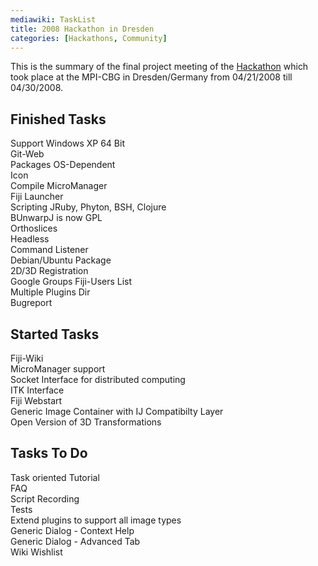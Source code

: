 ```yaml
---
mediawiki: TaskList
title: 2008 Hackathon in Dresden
categories: [Hackathons, Community]
---
```


This is the summary of the final project meeting of the [Hackathon](/events/hackathons) which took place at the MPI-CBG in Dresden/Germany from 04/21/2008 till 04/30/2008.

## Finished Tasks

Support Windows XP 64 Bit  
Git-Web  
Packages OS-Dependent  
Icon  
Compile MicroManager  
Fiji Launcher  
Scripting JRuby, Phyton, BSH, Clojure  
BUnwarpJ is now GPL  
Orthoslices  
Headless  
Command Listener  
Debian/Ubuntu Package  
2D/3D Registration  
Google Groups Fiji-Users List  
Multiple Plugins Dir  
Bugreport

## Started Tasks

Fiji-Wiki  
MicroManager support  
Socket Interface for distributed computing  
ITK Interface  
Fiji Webstart  
Generic Image Container with IJ Compatibilty Layer  
Open Version of 3D Transformations

## Tasks To Do

Task oriented Tutorial  
FAQ  
Script Recording  
Tests  
Extend plugins to support all image types  
Generic Dialog - Context Help  
Generic Dialog - Advanced Tab  
Wiki Wishlist

